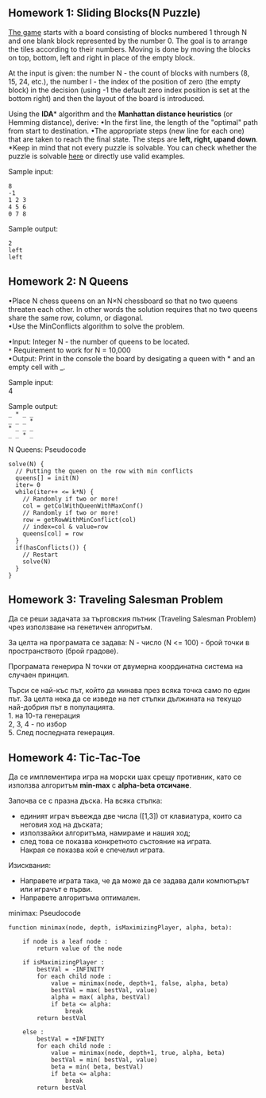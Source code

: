 ## Homework 1: Sliding Blocks(N Puzzle)

[The game](http://mypuzzle.org/sliding) starts with a board consisting of blocks numbered 1 through N and one blank block represented by the number 0. 
The goal is to arrange the tiles according to their numbers. Moving is done by moving the blocks on top, bottom, left and right in place of the empty block.

At the input is given: the number N - the count of blocks with numbers (8, 15, 24, etc.), the number I - the index of the position of zero (the empty block) in the decision (using -1 the default zero index position is set at the bottom right) and then the layout of the board is introduced.

Using the **IDA*** algorithm and the **Manhattan distance heuristics** (or Hemming distance), derive:
•In the first line, the length of the "optimal" path from start to destination.
•The appropriate steps (new line for each one) that are taken to reach the final state. The steps are **left, right, upand down**.
*Keep in mind that not every puzzle is solvable. You can check whether the puzzle is solvable [here](https://www.cs.princeton.edu/courses/archive/spring18/cos226/assignments/8puzzle/index.html) or directly use valid examples.

Sample input:
```
8
-1
1 2 3
4 5 6
0 7 8
````

Sample output:
```
2
left
left
````


## Homework 2: N Queens

•Place N chess queens on an N×N chessboard so that no two queens threaten each other. In other words the solution requires that no two queens share the same row, column, or diagonal.<br>
•Use the MinConflicts algorithm to solve the problem.<br>

•Input: Integer N - the number of queens to be located.<br>
`*` Requirement to work for N = 10,000<br>
•Output: Print in the console the board by desigating a queen with * and an empty cell with _.<br>

Sample input:<br>
4<br>

Sample output:<br>
 `_ * _ _` <br>
 `_ _ _ *` <br>
 `* _ _ _` <br>
 `_ _ * _` <br>
 
N Queens: Pseudocode<br>
```
solve(N) {
  // Putting the queen on the row with min conflicts
  queens[] = init(N)
  iter= 0
  while(iter++ <= k*N) {
    // Randomly if two or more!
    col = getColWithQueenWithMaxConf()
    // Randomly if two or more!
    row = getRowWithMinConflict(col)
    // index=col & value=row
    queens[col] = row
  }
  if(hasConflicts()) {
    // Restart
    solve(N)
  }
}
```

## Homework 3: Traveling Salesman Problem
Да се реши задачата за търговския пътник (Traveling Salesman Problem) чрез използване на генетичен алгоритъм.<br>

За целта на програмата се задава: N - число (N <= 100) - брой точки в пространството (брой градове).<br>

Програмата генерира N точки от двумерна координатна система на случаен принцип.<br>

Търси се най-къс път, който да минава през всяка точка само по един път. За целта нека да се изведе на пет стъпки дължината на текущо най-добрия път в популацията.<br>
    1. на 10-та генерация<br>
    2, 3, 4 - по избор<br>
    5. След последната генерация.<br>

## Homework 4: Tic-Tac-Toe
Да се имплементира игра на морски шах срещу противник, като се използва алгоритъм **min-max** с **alpha-beta отсичане**.

Започва се с празна дъска.
На всяка стъпка:
- единият играч въвежда две числа ([1,3]) от клавиатура, които са неговия ход на дъската;  
- използвайки алгоритъма,  намираме и нашия ход;
- след това се показва конкретното състояние на играта.  
Накрая се показва кой е спечелил играта.  
  
Изисквания:
- Направете играта така, че да може да се задава дали компютърът или играчът е първи.  
- Направете алгоритъма оптимален. 

minimax: Pseudocode
```
function minimax(node, depth, isMaximizingPlayer, alpha, beta):

    if node is a leaf node :
        return value of the node
    
    if isMaximizingPlayer :
        bestVal = -INFINITY 
        for each child node :
            value = minimax(node, depth+1, false, alpha, beta)
            bestVal = max( bestVal, value) 
            alpha = max( alpha, bestVal)
            if beta <= alpha:
                break
        return bestVal

    else :
        bestVal = +INFINITY 
        for each child node :
            value = minimax(node, depth+1, true, alpha, beta)
            bestVal = min( bestVal, value) 
            beta = min( beta, bestVal)
            if beta <= alpha:
                break
        return bestVal
 ```
